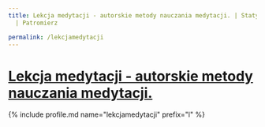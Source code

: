 ```yaml
---
title: Lekcja medytacji - autorskie metody nauczania medytacji. | Statystyki patronite.pl
  | Patromierz

permalink: /lekcjamedytacji
---
```


# [Lekcja medytacji - autorskie metody nauczania medytacji.](https://patronite.pl/lekcjamedytacji)

{% include profile.md name="lekcjamedytacji" prefix="l" %}
